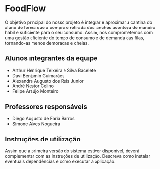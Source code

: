 # FoodFlow
O objetivo principal do nosso projeto é integrar e aproximar a cantina do aluno de forma que a compra e retirada dos lanches aconteça de maneira hábil e suficiente para o seu consumo. Assim, nos comprometemos com uma gestão eficiente do tempo de consumo e de demanda das filas, tornando-as menos demoradas e cheias. 

## Alunos integrantes da equipe

* Arthur Henrique Teixeira e Silva Bacelete
* Davi Benjamin Guimarães
* Alexandre Augusto dos Reis Junior
* André Nestor Celino
* Felipe Araújo Monteiro

## Professores responsáveis

* Diego Augusto de Faria Barros
* Simone Alves Nogueira

## Instruções de utilização

Assim que a primeira versão do sistema estiver disponível, deverá complementar com as instruções de utilização. Descreva como instalar eventuais dependências e como executar a aplicação.
